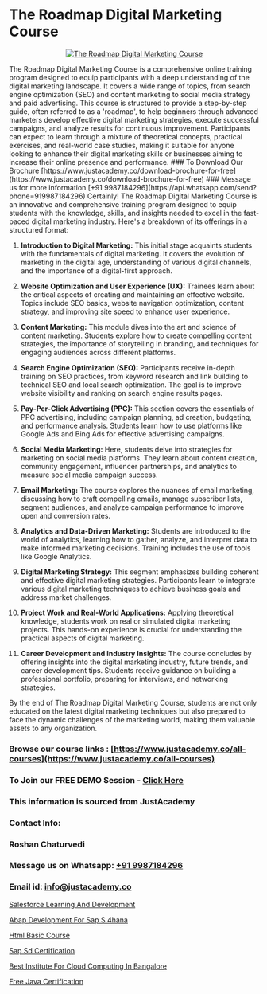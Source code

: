 # The Roadmap Digital Marketing Course

<p align="center">
  <a href="https://justacademy.co/course-detail/digital-marketing">
    <img src="https://justacademy.co/storage2/course_image/1676636720_course_image.webp" alt="The Roadmap Digital Marketing Course">
  </a>
</p>
The Roadmap Digital Marketing Course is a comprehensive online training program designed to equip participants with a deep understanding of the digital marketing landscape. It covers a wide range of topics, from search engine optimization (SEO) and content marketing to social media strategy and paid advertising. This course is structured to provide a step-by-step guide, often referred to as a 'roadmap', to help beginners through advanced marketers develop effective digital marketing strategies, execute successful campaigns, and analyze results for continuous improvement. Participants can expect to learn through a mixture of theoretical concepts, practical exercises, and real-world case studies, making it suitable for anyone looking to enhance their digital marketing skills or businesses aiming to increase their online presence and performance.
### To Download Our Brochure [https://www.justacademy.co/download-brochure-for-free](https://www.justacademy.co/download-brochure-for-free)
### Message us for more information [+91 9987184296](https://api.whatsapp.com/send?phone=919987184296)
Certainly! The Roadmap Digital Marketing Course is an innovative and comprehensive training program designed to equip students with the knowledge, skills, and insights needed to excel in the fast-paced digital marketing industry. Here's a breakdown of its offerings in a structured format:

1) **Introduction to Digital Marketing:** This initial stage acquaints students with the fundamentals of digital marketing. It covers the evolution of marketing in the digital age, understanding of various digital channels, and the importance of a digital-first approach.

2) **Website Optimization and User Experience (UX):** Trainees learn about the critical aspects of creating and maintaining an effective website. Topics include SEO basics, website navigation optimization, content strategy, and improving site speed to enhance user experience.

3) **Content Marketing:** This module dives into the art and science of content marketing. Students explore how to create compelling content strategies, the importance of storytelling in branding, and techniques for engaging audiences across different platforms.

4) **Search Engine Optimization (SEO):** Participants receive in-depth training on SEO practices, from keyword research and link building to technical SEO and local search optimization. The goal is to improve website visibility and ranking on search engine results pages.

5) **Pay-Per-Click Advertising (PPC):** This section covers the essentials of PPC advertising, including campaign planning, ad creation, budgeting, and performance analysis. Students learn how to use platforms like Google Ads and Bing Ads for effective advertising campaigns.

6) **Social Media Marketing:** Here, students delve into strategies for marketing on social media platforms. They learn about content creation, community engagement, influencer partnerships, and analytics to measure social media campaign success.

7) **Email Marketing:** The course explores the nuances of email marketing, discussing how to craft compelling emails, manage subscriber lists, segment audiences, and analyze campaign performance to improve open and conversion rates.

8) **Analytics and Data-Driven Marketing:** Students are introduced to the world of analytics, learning how to gather, analyze, and interpret data to make informed marketing decisions. Training includes the use of tools like Google Analytics.

9) **Digital Marketing Strategy:** This segment emphasizes building coherent and effective digital marketing strategies. Participants learn to integrate various digital marketing techniques to achieve business goals and address market challenges.

10) **Project Work and Real-World Applications:** Applying theoretical knowledge, students work on real or simulated digital marketing projects. This hands-on experience is crucial for understanding the practical aspects of digital marketing.

11) **Career Development and Industry Insights:** The course concludes by offering insights into the digital marketing industry, future trends, and career development tips. Students receive guidance on building a professional portfolio, preparing for interviews, and networking strategies.

By the end of The Roadmap Digital Marketing Course, students are not only educated on the latest digital marketing techniques but also prepared to face the dynamic challenges of the marketing world, making them valuable assets to any organization.

### Browse our course links : [https://www.justacademy.co/all-courses](https://www.justacademy.co/all-courses) 
### To Join our FREE DEMO Session - [Click Here](https://www.justacademy.co/register-for-course-demo)


### This information is sourced from JustAcademy
### Contact Info:
### Roshan Chaturvedi
### Message us on Whatsapp: [+91 9987184296](https://api.whatsapp.com/send?phone=919987184296)
### Email id: [info@justacademy.co](mailto:info@justacademy.co)
                
[Salesforce Learning And Development](https://www.linkedin.com/pulse/salesforce-learning-development-justacademy-leicester-zf9ze?trackingId=KI6kx%2FN7kLNEX%2B%2B9QkwJzA%3D%3D&lipi=urn%3Ali%3Apage%3Ad_flagship3_company_admin%3BIzRPuTOMRFCGaj50%2BCRC7g%3D%3D)

[Abap Development For Sap S 4hana](https://www.linkedin.com/pulse/abap-development-sap-4hana-justacademy-mumbai-f9uuc/)

[Html Basic Course](https://medium.com/@surajvaishnav5015/html-basic-course-253bac59b621)

[Sap Sd Certification](https://medium.com/@negishivu99/sap-sd-certification-14a4bb8833b9)

[Best Institute For Cloud Computing In Bangalore](https://justacademyin.github.io/justacademy/best-institute-for-cloud-computing-in-bangalore)

[Free Java Certification](https://justacademyin.github.io/justacademy/free-java-certification)

